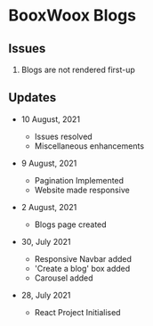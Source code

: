 # BooxWoox Blogs

## Issues
1. Blogs are not rendered first-up

## Updates
- 10 August, 2021
    - Issues resolved
    - Miscellaneous enhancements
- 9 August, 2021
    - Pagination Implemented
    - Website made responsive

- 2 August, 2021
    - Blogs page created

- 30, July 2021
    - Responsive Navbar added
    - 'Create a blog' box added
    - Carousel added

- 28, July 2021
    - React Project Initialised